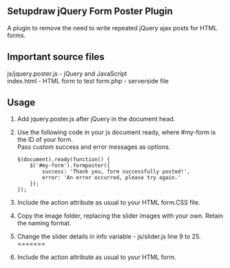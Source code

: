 <h2>Setupdraw jQuery Form Poster Plugin</h2>
A plugin to remove the need to write repeated jQuery ajax posts for HTML forms.

<h2>Important source files</h2>
js/jquery.poster.js 	- jQuery and JavaScript<br />
index.html 				- HTML form to test
form.php				- serverside file

<h2>Usage</h2>

1. Add jquery.poster.js after jQuery in the document head.

2.  Use the following code in your js document ready, where #my-form is the ID of your form.<br/>
	Pass custom success and error messages as options.<br/>
	```
	$(document).ready(function() {
		$('#my-form').formposter({
			success: 'Thank you, form successfully posted!',
			error: 'An error occurred, please try again.'
		});
	});
	```

3.  Include the action attribute as usual to your HTML form.CSS file.

4.  Copy the image folder, replacing the slider images with your own. Retain the naming format.

5.  Change the slider details in info variable - js/slider.js line 9 to 25.
=======
3. Include the action attribute as usual to your HTML form.
